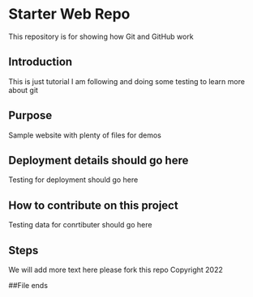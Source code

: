 # Starter Web Repo

This repository is for showing how Git and GitHub work

## Introduction

This is just tutorial I am following and doing some testing to learn more about git
## Purpose

Sample website with plenty of files for demos

## Deployment details should go here 

Testing for deployment should go here


## How to contribute on this project

Testing data for conrtibuter should go here 

## Steps
We will add more text here please fork this repo
Copyright 2022

##File ends 